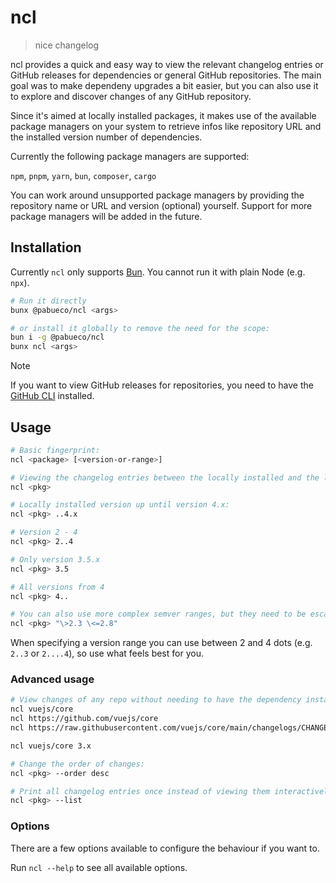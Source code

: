 # ncl

> nice changelog

ncl provides a quick and easy way to view the relevant changelog entries or GitHub releases for dependencies or general GitHub repositories. The main goal was to make dependeny upgrades a bit easier, but you can also use it to explore and discover changes of any GitHub repository.

Since it's aimed at locally installed packages, it makes use of the available package managers on your system to retrieve infos like repository URL and the installed version number of dependencies.

Currently the following package managers are supported:

`npm`, `pnpm`, `yarn`, `bun`, `composer`, `cargo`

You can work around unsupported package managers by providing the repository name or URL and version (optional) yourself. Support for more package managers will be added in the future.

## Installation

Currently `ncl` only supports [Bun](https://bun.sh/). You cannot run it with plain Node (e.g. `npx`).

```sh
# Run it directly
bunx @pabueco/ncl <args>

# or install it globally to remove the need for the scope:
bun i -g @pabueco/ncl
bunx ncl <args>
```

> [!NOTE]  
> If you want to view GitHub releases for repositories, you need to have the [GitHub CLI](https://cli.github.com/) installed.

## Usage

```sh
# Basic fingerprint:
ncl <package> [<version-or-range>]

# Viewing the changelog entries between the locally installed and the latest available version:
ncl <pkg>

# Locally installed version up until version 4.x:
ncl <pkg> ..4.x

# Version 2 - 4
ncl <pkg> 2..4

# Only version 3.5.x
ncl <pkg> 3.5

# All versions from 4
ncl <pkg> 4..

# You can also use more complex semver ranges, but they need to be escaped in most terminals:
ncl <pkg> "\>2.3 \<=2.8"
```

When specifying a version range you can use between 2 and 4 dots (e.g. `2..3` or `2....4`), so use what feels best for you.

### Advanced usage

```sh
# View changes of any repo without needing to have the dependency installed locally:
ncl vuejs/core
ncl https://github.com/vuejs/core
ncl https://raw.githubusercontent.com/vuejs/core/main/changelogs/CHANGELOG-3.2.md

ncl vuejs/core 3.x

# Change the order of changes:
ncl <pkg> --order desc

# Print all changelog entries once instead of viewing them interactively:
ncl <pkg> --list
```

### Options

There are a few options available to configure the behaviour if you want to.

Run `ncl --help` to see all available options.
